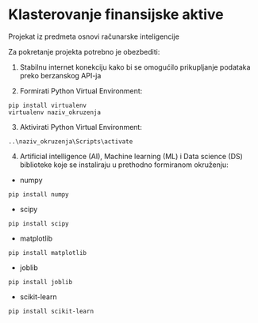 # Klasterovanje finansijske aktive
Projekat iz predmeta osnovi računarske inteligencije

Za pokretanje projekta potrebno je obezbediti:

1. Stabilnu internet konekciju kako bi se omogućilo prikupljanje podataka preko berzanskog API-ja

2. Formirati Python Virtual Environment:
```
pip install virtualenv
virtualenv naziv_okruzenja
```
3. Aktivirati Python Virtual Environment:
```
..\naziv_okruzenja\Scripts\activate
```

4. Artificial intelligence (AI), Machine learning (ML) i Data science (DS) biblioteke koje se instaliraju u prethodno formiranom okruženju:

- numpy 
```
pip install numpy
```
- scipy
```
pip install scipy
```
- matplotlib
```
pip install matplotlib
```
- joblib
```
pip install joblib
```
- scikit-learn
```
pip install scikit-learn
```


